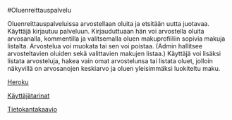 #Oluenreittauspalvelu

Oluenreittauspalveluissa arvostellaan oluita ja etsitään uutta juotavaa. Käyttäjä kirjautuu palveluun. Kirjauduttuaan hän voi arvostella oluita arvosanalla, kommentilla ja valitsemalla oluen makuprofiiliin sopivia makuja listalta. Arvostelua voi muokata tai sen voi poistaa. (Admin hallitsee arvosteltavien oluiden sekä valittavien makujen listaa.) Käyttäjä voi lisäksi listata arvosteluja, hakea vain omat arvostelunsa tai listata oluet, jolloin näkyvillä on arvosanojen keskiarvo ja oluen yleisimmäksi luokiteltu maku.

[Heroku](https://tsoha-oluenreittauspalvelu.herokuapp.com)

[Käyttäjätarinat](documentation/User_stories.md)

[Tietokantakaavio](documentation/Tietokantakaavio_150219.png)
      
